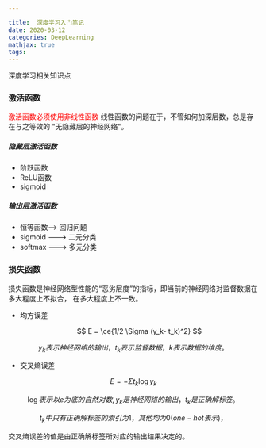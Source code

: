 ```yaml
---

title:  深度学习入门笔记
date: 2020-03-12
categories: DeepLearning
mathjax: true
tags:  
---
```


深度学习相关知识点

<!-- more -->



### 激活函数
<font color="red">激活函数必须使用非线性函数</font>
线性函数的问题在于，不管如何加深层数，总是存在与之等效的 "无隐藏层的神经网络"。

##### 隐藏层激活函数
* 阶跃函数
* ReLU函数
*  sigmoid                                        

##### 输出层激活函数
* 恒等函数-->  回归问题
* sigmoid ---> 二元分类
* softmax ---> 多元分类  

### 损失函数
损失函数是神经网络型性能的“恶劣层度”的指标，即当前的神经网络对监督数据在多大程度上不拟合，
在多大程度上不一致。
* 均方误差  
  
  
  $$
  E = \ce{1/2 \Sigma (y_k- t_k)^2}
  $$

$$
y_k 表示神经网络的输出，t_k表示监督数据， k表示数据的维度。
$$



* 交叉熵误差   

$$
E = - \Sigma t_k \log y_k
$$

$$
\log 表示以e为底的自然对数, y_k是神经网络的输出，t_k是正确解标签。
$$

$$
t_k中只有正确解标签的索引为1，其他均为0(one-hot表示)，
$$

交叉熵误差的值是由正确解标签所对应的输出结果决定的。                                                                                          









